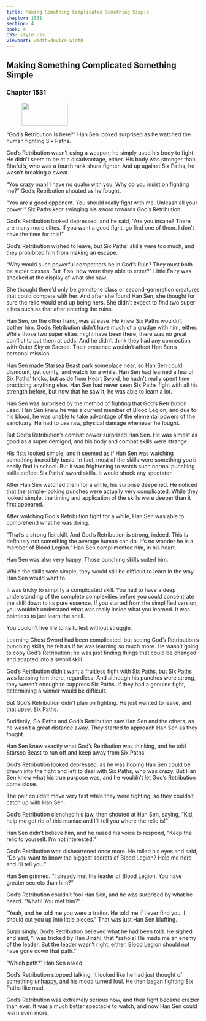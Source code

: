 ```yaml
---
title: Making Something Complicated Something Simple
chapter: 1531
section: 4
book: 4
CSS: style.css
viewport: width=device-width
---
```


## Making Something Complicated Something Simple

### Chapter 1531

<figure>
	<img src="../Images/gem.gif" alt="" id="gem" width="120" height="60" />
</figure>

“God’s Retribution is here?” Han Sen looked surprised as he watched the human fighting Six Paths.

God’s Retribution wasn’t using a weapon; he simply used his body to fight. He didn’t seem to be at a disadvantage, either. His body was stronger than Shafei’s, who was a fourth rank shura fighter. And up against Six Paths, he wasn’t breaking a sweat.

“You crazy man! I have no qualm with you. Why do you insist on fighting me?” God’s Retribution shouted as he fought.

“You are a good opponent. You should really fight with me. Unleash all your power!” Six Paths kept swinging his sword towards God’s Retribution.

God’s Retribution looked depressed, and he said, “Are you insane? There are many more elites. If you want a good fight, go find one of them. I don’t have the time for this!”

God’s Retribution wished to leave, but Six Paths’ skills were too much, and they prohibited him from making an escape.

“Why would such powerful competitors be in God’s Ruin? They must both be super classes. But if so, how were they able to enter?” Little Fairy was shocked at the display of what she saw.

She thought there’d only be gemstone class or second-generation creatures that could compete with her. And after she found Han Sen, she thought for sure the relic would end up being hers. She didn’t expect to find two super elites such as that after entering the ruins.

Han Sen, on the other hand, was at ease. He knew Six Paths wouldn’t bother him. God’s Retribution didn’t have much of a grudge with him, either. While those two super elites might have been there, there was no great conflict to put them at odds. And he didn’t think they had any connection with Outer Sky or Sacred. Their presence wouldn’t affect Han Sen’s personal mission.

Han Sen made Starsea Beast park someplace near, so Han Sen could dismount, get comfy, and watch for a while. Han Sen had learned a few of Six Paths’ tricks, but aside from Heart Sword, he hadn’t really spent time practicing anything else. Han Sen had never seen Six Paths fight with all his strength before, but now that he saw it, he was able to learn a lot.

Han Sen was surprised by the method of fighting that God’s Retribution used. Han Sen knew he was a current member of Blood Legion, and due to his blood, he was unable to take advantage of the elemental powers of the sanctuary. He had to use raw, physical damage whenever he fought.

But God’s Retribution’s combat power surprised Han Sen. He was almost as good as a super demigod, and his body and combat skills were strange.

His fists looked simple, and it seemed as if Han Sen was watching something incredibly basic. In fact, most of the skills were something you’d easily find in school. But it was frightening to watch such normal punching skills deflect Six Paths’ sword skills. It would shock any spectator.

After Han Sen watched them for a while, his surprise deepened. He noticed that the simple-looking punches were actually very complicated. While they looked simple, the timing and application of the skills were deeper than it first appeared.

After watching God’s Retribution fight for a while, Han Sen was able to comprehend what he was doing.

“That’s a strong fist skill. And God’s Retribution is strong, indeed. This is definitely not something the average human can do. It’s no wonder he is a member of Blood Legion.” Han Sen complimented him, in his heart.

Han Sen was also very happy. Those punching skills suited him.

While the skills were simple, they would still be difficult to learn in the way Han Sen would want to.

It was tricky to simplify a complicated skill. You had to have a deep understanding of the complete complexities before you could concentrate the skill down to its pure essence. If you started from the simplified version, you wouldn’t understand what was really inside what you learned. It was pointless to just learn the shell.

You couldn’t live life to its fullest without struggle.

Learning Ghost Sword had been complicated, but seeing God’s Retribution’s punching skills, he felt as if he was learning so much more. He wasn’t going to copy God’s Retribution; he was just finding things that could be changed and adapted into a sword skill.

God’s Retribution didn’t want a fruitless fight with Six Paths, but Six Paths was keeping him there, regardless. And although his punches were strong, they weren’t enough to suppress Six Paths. If they had a genuine fight, determining a winner would be difficult.

But God’s Retribution didn’t plan on fighting. He just wanted to leave, and that upset Six Paths.

Suddenly, Six Paths and God’s Retribution saw Han Sen and the others, as he wasn’t a great distance away. They started to approach Han Sen as they fought.

Han Sen knew exactly what God’s Retribution was thinking, and he told Starsea Beast to run off and keep away from Six Paths.

God’s Retribution looked depressed, as he was hoping Han Sen could be drawn into the fight and left to deal with Six Paths, who was crazy. But Han Sen knew what his true purpose was, and he wouldn’t let God’s Retribution come close.

The pair couldn’t move very fast while they were fighting, so they couldn’t catch up with Han Sen.

God’s Retribution clenched his jaw, then shouted at Han Sen, saying, “Kid, help me get rid of this maniac and I’ll tell you where the relic is!”

Han Sen didn’t believe him, and he raised his voice to respond, “Keep the relic to yourself. I’m not interested.”

God’s Retribution was disheartened once more. He rolled his eyes and said, “Do you want to know the biggest secrets of Blood Legion? Help me here and I’ll tell you.”

Han Sen grinned. “I already met the leader of Blood Legion. You have greater secrets than him?”

God’s Retribution couldn’t fool Han Sen, and he was surprised by what he heard. “What? You met him?”

“Yeah, and he told me you were a traitor. He told me if I ever find you, I should cut you up into little pieces.” That was just Han Sen bluffing.

Surprisingly, God’s Retribution believed what he had been told. He sighed and said, “I was tricked by Han Jinzhi, that *sshole! He made me an enemy of the leader. But the leader wasn’t right, either. Blood Legion should not have gone down that path.”

“Which path?” Han Sen asked.

God’s Retribution stopped talking. It looked like he had just thought of something unhappy, and his mood turned foul. He then began fighting Six Paths like mad.

God’s Retribution was extremely serious now, and their fight became crazier than ever. It was a much better spectacle to watch, and now Han Sen could learn even more.